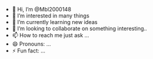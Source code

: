 - 👋 Hi, I’m @Mbl2000148
- 👀 I’m interested in many things
- 🌱 I’m currently learning new ideas 
- 💞️ I’m looking to collaborate on something interesting..
- 📫 How to reach me just ask ...
- 😄 Pronouns: ...
- ⚡ Fun fact: ...

<!---
Mbl2000148/Mbl2000148 is a ✨ special ✨ repository because its `README.md` (this file) appears on your GitHub profile.
You can click the Preview link to take a look at your changes.
--->
